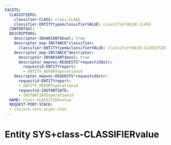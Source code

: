 ```yaml
---
FACETS:
  CLASSIFIERS:
    classifier-CLASS: class-CLASS
    classifier-ENTITYtype&classifierVALUE: classifierVALUE-CLASS
  CONTENT$ml: ''
  DESCRIPTORS:
    descriptor-INVARIANT$bool: true
    descriptor_map-INSTANCE^classifier:
      classifier-ENTITYtype&classifierVALUE: classifierVALUE-CLASSIFIERvalue
    descriptor_map-INSTANCE^descriptor:
      descriptor-INVARIANT$bool: true
      descriptor_mapvec-REQUESTS^requestid$str:
        requestid-ENTITYreport:
        - ENTITY_REPORToperationid
    descriptor_mapvec-REQUESTS^requestid$str:
      requestid-ENTITYreport:
      - ENTITY_REPORToperationid
      requestid-INSTANTIATE:
      - INSTANTIATEoperationid
  NAME: class-CLASSIFIERvalue
  REQUEST-PORT-STACK:
  - clojure.core.async.chan
---
```

# Entity SYS+class-CLASSIFIERvalue

